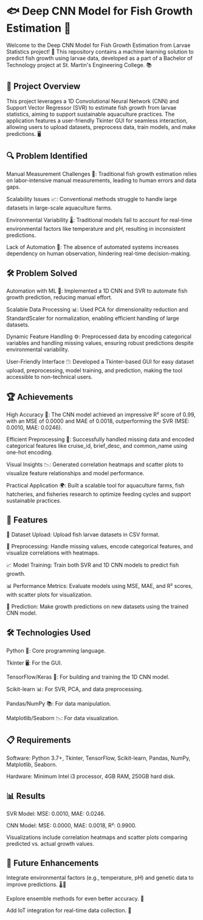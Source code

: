 # 🐟 Deep CNN Model for Fish Growth Estimation 🌱

Welcome to the Deep CNN Model for Fish Growth Estimation from Larvae Statistics project! 🎉 This repository contains a machine learning solution to predict fish growth using larvae data, developed as a part of a Bachelor of Technology project at St. Martin's Engineering College. 📚

## 📖 Project Overview

This project leverages a 1D Convolutional Neural Network (CNN) and Support Vector Regressor (SVR) to estimate fish growth from larvae statistics, aiming to support sustainable aquaculture practices. The application features a user-friendly Tkinter GUI for seamless interaction, allowing users to upload datasets, preprocess data, train models, and make predictions. 🖥️

## 🔍 Problem Identified

Manual Measurement Challenges 📏: Traditional fish growth estimation relies on labor-intensive manual measurements, leading to human errors and data gaps.

Scalability Issues 📈: Conventional methods struggle to handle large datasets in large-scale aquaculture farms.

Environmental Variability 🌡️: Traditional models fail to account for real-time environmental factors like temperature and pH, resulting in inconsistent predictions.

Lack of Automation 🤖: The absence of automated systems increases dependency on human observation, hindering real-time decision-making.



## 🛠️ Problem Solved

Automation with ML 🧠: Implemented a 1D CNN and SVR to automate fish growth prediction, reducing manual effort.

Scalable Data Processing 📊: Used PCA for dimensionality reduction and StandardScaler for normalization, enabling efficient handling of large datasets.

Dynamic Feature Handling ⚙️: Preprocessed data by encoding categorical variables and handling missing values, ensuring robust predictions despite environmental variability.

User-Friendly Interface 🖱️: Developed a Tkinter-based GUI for easy dataset upload, preprocessing, model training, and prediction, making the tool accessible to non-technical users.

## 🏆 Achievements

High Accuracy 🎯: The CNN model achieved an impressive R² score of 0.99, with an MSE of 0.0000 and MAE of 0.0018, outperforming the SVR (MSE: 0.0010, MAE: 0.0246).

Efficient Preprocessing 🧹: Successfully handled missing data and encoded categorical features like cruise_id, brief_desc, and common_name using one-hot encoding.

Visual Insights 📉: Generated correlation heatmaps and scatter plots to visualize feature relationships and model performance.

Practical Application 🌍: Built a scalable tool for aquaculture farms, fish hatcheries, and fisheries research to optimize feeding cycles and support sustainable practices.

## 🚀 Features

📂 Dataset Upload: Upload fish larvae datasets in CSV format.

🧹 Preprocessing: Handle missing values, encode categorical features, and visualize correlations with heatmaps.

📈 Model Training: Train both SVR and 1D CNN models to predict fish growth.

📊 Performance Metrics: Evaluate models using MSE, MAE, and R² scores, with scatter plots for visualization.

🔮 Prediction: Make growth predictions on new datasets using the trained CNN model.


## 🛠️ Technologies Used

Python 🐍: Core programming language.

Tkinter 🖥️: For the GUI.

TensorFlow/Keras 🧠: For building and training the 1D CNN model.

Scikit-learn 📊: For SVR, PCA, and data preprocessing.

Pandas/NumPy 📚: For data manipulation.

Matplotlib/Seaborn 📉: For data visualization.



## 📋 Requirements

Software: Python 3.7+, Tkinter, TensorFlow, Scikit-learn, Pandas, NumPy, Matplotlib, Seaborn.

Hardware: Minimum Intel i3 processor, 4GB RAM, 250GB hard disk.


## 📊 Results

SVR Model: MSE: 0.0010, MAE: 0.0246.

CNN Model: MSE: 0.0000, MAE: 0.0018, R²: 0.9900.

Visualizations include correlation heatmaps and scatter plots comparing predicted vs. actual growth values.


## 🌟 Future Enhancements

Integrate environmental factors (e.g., temperature, pH) and genetic data to improve predictions. 🌡️🧬

Explore ensemble methods for even better accuracy. 🤝

Add IoT integration for real-time data collection. 📡
